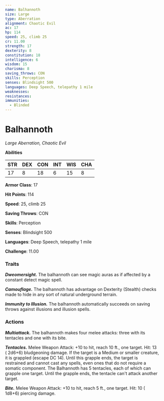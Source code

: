 ```yaml
---
name: Balhannoth
size: Large
type: Aberration
alignment: Chaotic Evil
ac: 17
hp: 114
speed: 25, climb 25
cr: 11.00
strength: 17
dexterity: 8
constitution: 18
intelligence: 6
wisdom: 15
charisma: 8
saving_throws: CON
skills: Perception
senses: Blindsight 500
languages: Deep Speech, telepathy 1 mile
weaknesses:
resistances:
immunities:
  - Blinded
---
```


# Balhannoth

*Large Aberration, Chaotic Evil*

**Abilities**

| STR | DEX | CON | INT | WIS | CHA |
| --- | --- | --- | --- | --- | --- |
| 17 | 8 | 18 | 6 | 15 | 8 |

**Armor Class**: 17

**Hit Points**: 114

**Speed**: 25, climb 25

**Saving Throws**: CON

**Skills**: Perception

**Senses**: Blindsight 500

**Languages**: Deep Speech, telepathy 1 mile

**Challenge**: 11.00


### Traits
***Dweomersight.*** The balhannoth can see magic auras as if affected by a constant detect magic spell.

***Camouflage.*** The balhannoth has advantage on Dexterity (Stealth) checks made to hide in any sort of natural underground terrain.

***Immunity to Illusion.*** The balhannoth automatically succeeds on saving throws against illusions and illusion spells.


### Actions
***Multiattack.*** The balhannoth makes four melee attacks: three with its tentacles and one with its bite.

***Tentacles.*** Melee Weapon Attack:  +10 to hit, reach 10 ft., one target. Hit: 13 ( 2d6+6) bludgeoning damage. If the target is a Medium or smaller creature, it is grappled (escape DC 14). Until this grapple ends, the target is restrained and cannot cast any spells, even ones that do not require a somatic component. The Balhannoth has 5 tentacles, each of which can grapple one target. Until the grapple ends, the tentacle can't attack another target.

***Bite.*** Melee Weapon Attack:  +10 to hit, reach 5 ft., one target. Hit: 10 ( 1d8+6) piercing damage.

